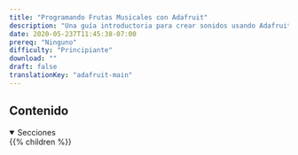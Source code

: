```yaml
---
title: "Programando Frutas Musicales con Adafruit"
description: "Una guía introductoria para crear sonidos usando Adafruit para aprender acerca del hardware"
date: 2020-05-237T11:45:38-07:00
prereq: "Ninguno"
difficulty: "Principiante"
download: ""
draft: false
translationKey: "adafruit-main"
---
```


## Contenido
<details open>
<summary>Secciones</summary>
{{% children %}}
</details>
